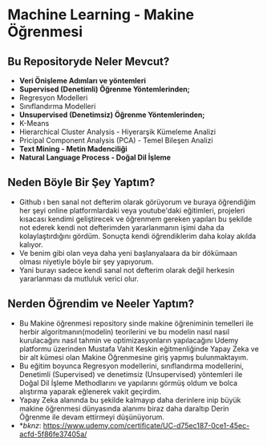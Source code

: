 # Machine Learning - Makine Öğrenmesi 

## Bu Repositoryde Neler Mevcut?
- **Veri Önişleme Adımları ve yöntemleri**
- **Supervised (Denetimli) Öğrenme Yöntemlerinden;**
- Regresyon Modelleri
- Sınıflandırma Modelleri
- **Unsupervised (Denetimsiz) Öğrenme Yöntemlerinden;**
- K-Means
- Hierarchical Cluster Analysis - Hiyerarşik Kümeleme Analizi
- Pricipal Component Analysis (PCA) - Temel Bileşen Analizi
- **Text Mining - Metin Madenciliği**
- **Natural Language Process - Doğal Dil İşleme**


## Neden Böyle Bir Şey Yaptım?
- Github ı ben sanal not defterim olarak görüyorum ve buraya öğrendiğim her şeyi online platformlardaki veya youtube'daki eğitimleri, projeleri kısacası kendimi geliştirecek ve öğrenmem gereken yapıları bu şekilde not ederek kendi not defterimden yararlanmanın işimi daha da kolaylaştırdığını gördüm. Sonuçta kendi öğrendiklerim daha kolay akılda kalıyor. 
- Ve benim gibi olan veya daha yeni başlanyalaara da bir dökümaan olması niyetiyle böyle bir şey yapıyorum. 
- Yani burayı sadece kendi sanal not defterim olarak değil herkesin yararlanması da mutluluk verici olur.


## Nerden Öğrendim ve Neeler Yaptım?
- Bu Makine öğrenmesi repository sinde makine öğreniminin temelleri ile herbir algoritmanın(modelin) teorilerini ve bu modelin nasıl nasıl kurulacağını nasıl tahmin ve optimizasyonların yapılacağını Udemy platformu üzerinden Mustafa Vahit Keskin eğitmenliğinde Yapay Zeka ve bir alt kümesi olan Makine Öğrenmesine giriş yapmış bulunmaktayım. 
-  Bu eğitim boyunca Regresyon modellerini, sınıflandırma modellerini, Denetimli (Supervised) ve denetimsiz (Unsupervised)  yöntemleri ile Doğal Dil İşleme Methodlarını ve yapılarını görmüş oldum ve bolca alıştırma yaparak eğlenerek vakit geçirdim.
-  Yapay Zeka alanında bu şekilde kalmayıp daha derinlere inip büyük makine öğrenmesi dünyasında alanımı biraz daha daraltıp Derin Öğrenme ile devam ettirmeyi düşünüyorum.
-  **bknz*: https://www.udemy.com/certificate/UC-d75ec187-0ce1-45ec-acfd-5f86fe37405a/
